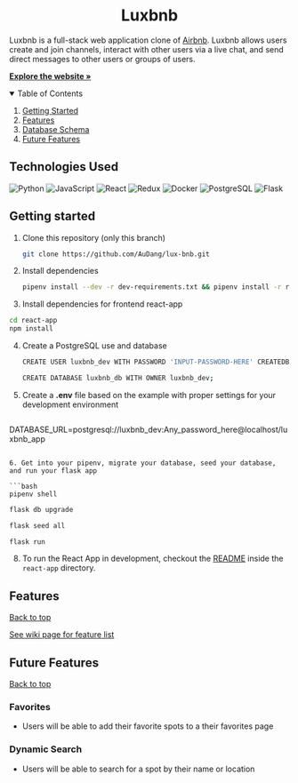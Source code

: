 <h1 align="center"> Luxbnb</h1>


Luxbnb is a full-stack web application clone of <a href="https://airbnb.com/">Airbnb</a>. Luxbnb allows users create and join channels, interact with other users via a live chat, and send direct messages to other users or groups of users.

<a href="https://lux-bnb.herokuapp.com/" target="_blank"><strong>Explore the website »</strong></a><br/>


<details open="open">
  <summary id="table-of-contents">Table of Contents</summary>
  <ol>
    <li><a href="#getting-started">Getting Started</a></li>
    <li><a href="#features">Features</a></li>
    <li><a href="#database-schema">Database Schema</a></li>
    <li><a href="#future-features">Future Features</a></li>
  </ol>
 </details>

## Technologies Used

![Python](https://img.shields.io/badge/-Python-F9DC3E.svg?logo=Python&style=for-the-badge)
![JavaScript](https://img.shields.io/badge/javascript-%23323330.svg?style=for-the-badge&logo=javascript&logoColor=%23F7DF1E)
![React](https://img.shields.io/badge/React-20232A?style=for-the-badge&logo=react&logoColor=61DAFB)
![Redux](https://img.shields.io/badge/Redux-593D88?style=for-the-badge&logo=redux&logoColor=white)
![Docker](https://img.shields.io/badge/docker-%230db7ed.svg?style=for-the-badge&logo=docker&logoColor=white)
![PostgreSQL](https://img.shields.io/badge/PostgreSQL-316192?style=for-the-badge&logo=postgresql&logoColor=white)
![Flask](https://img.shields.io/badge/Flask-000000?style=for-the-badge&logo=flask&logoColor=white)



## Getting started
1. Clone this repository (only this branch)

   ```bash
   git clone https://github.com/AuDang/lux-bnb.git
   ```

2. Install dependencies

      ```bash
      pipenv install --dev -r dev-requirements.txt && pipenv install -r requirements.txt
      ```
3. Install dependencies for frontend react-app
  ```bash
  cd react-app
  npm install
  ```
4. Create a PostgreSQL use and database 
   ```bash
   CREATE USER luxbnb_dev WITH PASSWORD 'INPUT-PASSWORD-HERE' CREATEDB;
   ```
   
   ```bash
   CREATE DATABASE luxbnb_db WITH OWNER luxbnb_dev;
   ```
5. Create a **.env** file based on the example with proper settings for your
   development environment
   
   ```bash
  DATABASE_URL=postgresql://luxbnb_dev:Any_password_here@localhost/luxbnb_app
   ```

6. Get into your pipenv, migrate your database, seed your database, and run your flask app

   ```bash
   pipenv shell
   ```

   ```bash
   flask db upgrade
   ```

   ```bash
   flask seed all
   ```

   ```bash
   flask run
   ```

8. To run the React App in development, checkout the [README](./react-app/README.md) inside the `react-app` directory.

## Features
[Back to top](#table-of-contents)

<a href="https://github.com/AuDang/lux-bnb/wiki">See wiki page for feature list</a>


## Future Features
[Back to top](#table-of-contents)

### Favorites
* Users will be able to add their favorite spots to a their favorites page

### Dynamic Search
* Users will be able to search for a spot by their name or location
